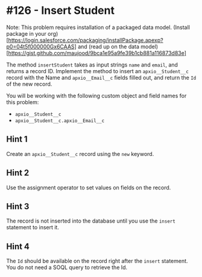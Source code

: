 # #126 - Insert Student

Note: This problem requires installation of a packaged data model. (Install package in your org)[https://login.salesforce.com/packaging/installPackage.apexp?p0=04t5f000000Gx6CAAS] and (read up on the data model)[https://gist.github.com/maujood/9bca1e95a9fe39b1cb881a116873d83e]

The method <code>insertStudent</code> takes as input strings <code>name</code> and <code>email</code>, and returns a record ID. Implement the method to insert an <code>apxio__Student__c</code> record with the Name and <code>apxio__Email__c</code> fields filled out, and return the <code>Id</code> of the new record.

You will be working with the following custom object and field names for this problem:

- <code>apxio__Student__c</code>
- <code>apxio__Student__c.apxio__Email__c</code>

## Hint 1
Create an <code>apxio__Student__c</code> record using the <code>new</code> keyword.

## Hint 2
Use the assignment operator to set values on fields on the record.

## Hint 3
The record is not inserted into the database until you use the <code>insert</code> statement to insert it.

## Hint 4
The <code>Id</code> should be available on the record right after the <code>insert</code> statement. You do not need a SOQL query to retrieve the Id.